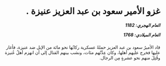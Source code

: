 <h1 dir="rtl">غزو الأمير سعود بن عبد العزيز عنيزة .</h1>

<h5 dir="rtl">العام الهجري:  1182

العام الميلادي: 1768

</h5>

<p dir="rtl">قاد الأميرُ سعود بن عبد العزيز حملةً عسكرية ركابُها نحو مائة من الإبل ضد عنيزة، فأغار عليها فخرج عليهم أهلها، وكان عِدَّتُهم مئات، ونشب بينهم القتال إلى أن انهزم أهلُ عُنيزة وقُتِلَ منهم نحو عشرةٍ مِن الرجال.</p></br>
